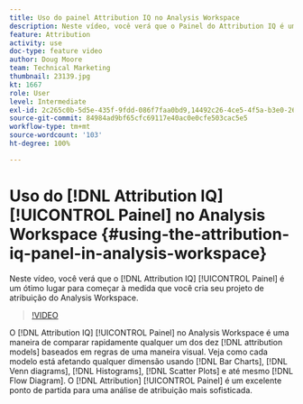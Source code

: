 ```yaml
---
title: Uso do painel Attribution IQ no Analysis Workspace
description: Neste vídeo, você verá que o Painel do Attribution IQ é um ótimo local para começar na hora de criar seu projeto de atribuição do Analysis Workspace.
feature: Attribution
activity: use
doc-type: feature video
author: Doug Moore
team: Technical Marketing
thumbnail: 23139.jpg
kt: 1667
role: User
level: Intermediate
exl-id: 2c265c0b-5d5e-435f-9fdd-086f7faa0bd9,14492c26-4ce5-4f5a-b3e0-2605f59cfca9
source-git-commit: 84984ad9bf65cfc69117e40ac0e0cfe503cac5e5
workflow-type: tm+mt
source-wordcount: '103'
ht-degree: 100%

---
```


# Uso do [!DNL Attribution IQ] [!UICONTROL Painel] no Analysis Workspace {#using-the-attribution-iq-panel-in-analysis-workspace}

Neste vídeo, você verá que o [!DNL Attribution IQ] [!UICONTROL Painel] é um ótimo lugar para começar à medida que você cria seu projeto de atribuição do Analysis Workspace.

>[!VIDEO](https://video.tv.adobe.com/v/33012/?quality=12&learn=on&captions=por_br)

O [!DNL Attribution IQ] [!UICONTROL Painel] no Analysis Workspace é uma maneira de comparar rapidamente qualquer um dos dez [!DNL attribution models] baseados em regras de uma maneira visual. Veja como cada modelo está afetando qualquer dimensão usando [!DNL Bar Charts], [!DNL Venn diagrams], [!DNL Histograms], [!DNL Scatter Plots] e até mesmo [!DNL Flow Diagram]. O [!DNL Attribution] [!UICONTROL Painel] é um excelente ponto de partida para uma análise de atribuição mais sofisticada.
